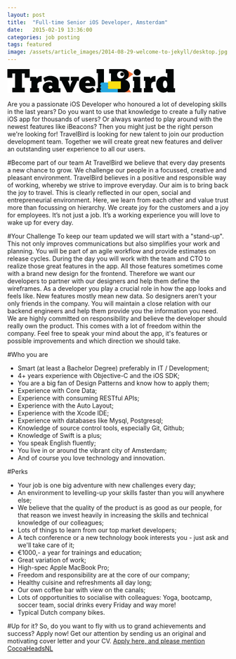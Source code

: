 ```yaml
---
layout: post
title:  "Full-time Senior iOS Developer, Amsterdam"
date:   2015-02-19 13:36:00
categories: job posting
tags: featured
image: /assets/article_images/2014-08-29-welcome-to-jekyll/desktop.jpg
---
```


![](/assets/article_images/2015-02-19-iOS-developer-travelbird/logo.png)

Are you a passionate iOS Developer who honoured a lot of developing skills in the last years? Do you want to use that knowledge to create a fully native iOS app for thousands of users? Or always wanted to play around with the newest features like iBeacons? Then you might just be the right person we're looking for! TravelBird is looking for new talent to join our production development team. Together we will create great new features and deliver an outstanding user experience to all our users.

#Become part of our team
At TravelBird we believe that every day presents a new chance to grow. We challenge our people in a focussed, creative and pleasant environment. TravelBird believes in a positive and responsible way of working, whereby we strive to improve everyday. Our aim is to bring back the joy to travel. This is clearly reflected in our open, social and entrepreneurial environment. Here, we learn from each other and value trust more than focussing on hierarchy. We create joy for the customers and a joy for employees. It’s not just a job. It’s a working experience you will love to wake up for every day.

#Your Challenge
To keep our team updated we will start with a "stand-up". This not only improves communications but also simplifies your work and planning. You will be part of an agile workflow and provide estimates on release cycles. During the day you will work with the team and CTO to realize those great features in the app. All those features sometimes come with a brand new design for the frontend. Therefore we want our developers to partner with our designers and help them define the wireframes. As a developer you play a crucial role in how the app looks and feels like. New features mostly mean new data. So designers aren’t your only friends in the company. You will maintain a close relation with our backend engineers and help them provide you the information you need.
We are highly committed on responsibility and believe the developer should really own the product. This comes with a lot of freedom within the company. Feel free to speak your mind about the app, it's features or possible improvements and which direction we should take.

#Who you are

- Smart (at least a Bachelor Degree) preferably in IT / Development;
- 4+ years experience with Objective-C and the iOS SDK;
- You are a big fan of Design Patterns and know how to apply them;
- Experience with Core Data;
- Experience with consuming RESTful APIs;
- Experience with the Auto Layout;
- Experience with the Xcode IDE;
- Experience with databases like Mysql, Postgresql;
- Knowledge of source control tools, especially Git, Github;
- Knowledge of Swift is a plus;
- You speak English fluently;
- You live in or around the vibrant city of Amsterdam;
- And of course you love technology and innovation.

#Perks

- Your job is one big adventure with new challenges every day;
- An environment to levelling-up your skills faster than you will anywhere else;
- We believe that the quality of the product is as good as our people, for that reason we invest heavily in increasing the skills and technical knowledge of our colleagues;
- Lots of things to learn from our top market developers;
- A tech conference or a new technology book interests you - just ask and we'll take care of it;
- €1000,- a year for trainings and education; 
- Great variation of work;
- High-spec Apple MacBook Pro;
- Freedom and responsibility are at the core of our company;
- Healthy cuisine and refreshments all day long;
- Our own coffee bar with view on the canals;
- Lots of opportunities to socialise with colleagues: Yoga, bootcamp, soccer team, social drinks every Friday and way more!
- Typical Dutch company bikes.

#Up for it?
So, do you want to fly with us to grand achievements and success? Apply now! Get our attention by sending us an original and motivating cover letter and your CV. [Apply here, and please mention CocoaHeadsNL](http://jobs.travelbird.com/departments/technology/position/44641)